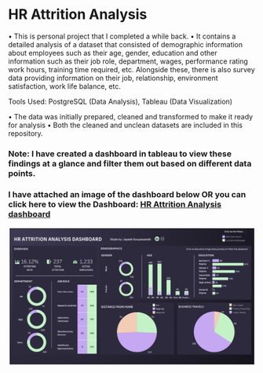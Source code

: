 # HR Attrition Analysis  

• This is personal project that I completed a while back.
• It contains a detailed analysis of a dataset that consisted of demographic information about employees such as their age, gender, education and other information such as their job role, department, wages, performance rating work hours, training time required, etc. Alongside these, there is also survey data providing information on their job, relationship, environment satisfaction, work life balance, etc.

Tools Used: PostgreSQL (Data Analysis), Tableau (Data Visualization)

• The data was initially prepared, cleaned and transformed to make it ready for analysis
• Both the cleaned and unclean datasets are included in this repository. 

### Note: I have created a dashboard in tableau to view these findings at a glance and filter them out based on different data points.  
### I have attached an image of the dashboard below OR you can click here to view the Dashboard: [HR Attrition Analysis dashboard](https://public.tableau.com/app/profile/jayesh25/viz/HRAttritionAnalysis_16866548755520/Dashboard1)  



![Dashboard](images/Dashboard.png)
